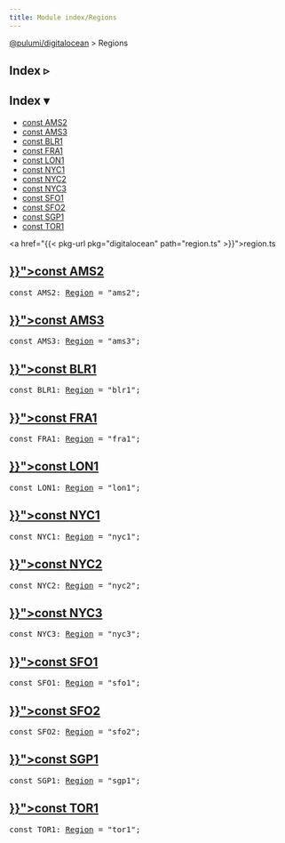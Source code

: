 ```yaml
---
title: Module index/Regions
---
```


<!-- WARNING: this page was generated by a tool. Do not edit it by hand. -->
<!-- To change it, please see https://github.com/pulumi/docs/tree/master/tools/tscdocgen. -->

<a href="../">@pulumi/digitalocean</a> &gt; Regions

<div class="toggleVisible">
<div class="collapsed">
<h2 class="pdoc-module-header toggleButton" title="Click to show Index">Index ▹</h2>
</div>
<div class="expanded">
<h2 class="pdoc-module-header toggleButton" title="Click to hide Index">Index ▾</h2>
<div class="pdoc-module-contents">
<ul>
<li><a href="#AMS2">const AMS2</a></li>
<li><a href="#AMS3">const AMS3</a></li>
<li><a href="#BLR1">const BLR1</a></li>
<li><a href="#FRA1">const FRA1</a></li>
<li><a href="#LON1">const LON1</a></li>
<li><a href="#NYC1">const NYC1</a></li>
<li><a href="#NYC2">const NYC2</a></li>
<li><a href="#NYC3">const NYC3</a></li>
<li><a href="#SFO1">const SFO1</a></li>
<li><a href="#SFO2">const SFO2</a></li>
<li><a href="#SGP1">const SGP1</a></li>
<li><a href="#TOR1">const TOR1</a></li>
</ul>

<a href="{{< pkg-url pkg="digitalocean" path="region.ts" >}}">region.ts</a> 
</div>
</div>
</div>


<h2 class="pdoc-module-header" id="AMS2">
<a class="pdoc-member-name" href="{{< pkg-url pkg="digitalocean" path="region.ts#L21" >}}">const <b>AMS2</b></a>
</h2>
<div class="pdoc-module-contents">
<pre class="highlight"><span class='kd'>const</span> AMS2: <a href='#Region'>Region</a> = <span class='s2'>&#34;ams2&#34;</span>;</pre>
</div>
<h2 class="pdoc-module-header" id="AMS3">
<a class="pdoc-member-name" href="{{< pkg-url pkg="digitalocean" path="region.ts#L22" >}}">const <b>AMS3</b></a>
</h2>
<div class="pdoc-module-contents">
<pre class="highlight"><span class='kd'>const</span> AMS3: <a href='#Region'>Region</a> = <span class='s2'>&#34;ams3&#34;</span>;</pre>
</div>
<h2 class="pdoc-module-header" id="BLR1">
<a class="pdoc-member-name" href="{{< pkg-url pkg="digitalocean" path="region.ts#L27" >}}">const <b>BLR1</b></a>
</h2>
<div class="pdoc-module-contents">
<pre class="highlight"><span class='kd'>const</span> BLR1: <a href='#Region'>Region</a> = <span class='s2'>&#34;blr1&#34;</span>;</pre>
</div>
<h2 class="pdoc-module-header" id="FRA1">
<a class="pdoc-member-name" href="{{< pkg-url pkg="digitalocean" path="region.ts#L23" >}}">const <b>FRA1</b></a>
</h2>
<div class="pdoc-module-contents">
<pre class="highlight"><span class='kd'>const</span> FRA1: <a href='#Region'>Region</a> = <span class='s2'>&#34;fra1&#34;</span>;</pre>
</div>
<h2 class="pdoc-module-header" id="LON1">
<a class="pdoc-member-name" href="{{< pkg-url pkg="digitalocean" path="region.ts#L20" >}}">const <b>LON1</b></a>
</h2>
<div class="pdoc-module-contents">
<pre class="highlight"><span class='kd'>const</span> LON1: <a href='#Region'>Region</a> = <span class='s2'>&#34;lon1&#34;</span>;</pre>
</div>
<h2 class="pdoc-module-header" id="NYC1">
<a class="pdoc-member-name" href="{{< pkg-url pkg="digitalocean" path="region.ts#L16" >}}">const <b>NYC1</b></a>
</h2>
<div class="pdoc-module-contents">
<pre class="highlight"><span class='kd'>const</span> NYC1: <a href='#Region'>Region</a> = <span class='s2'>&#34;nyc1&#34;</span>;</pre>
</div>
<h2 class="pdoc-module-header" id="NYC2">
<a class="pdoc-member-name" href="{{< pkg-url pkg="digitalocean" path="region.ts#L17" >}}">const <b>NYC2</b></a>
</h2>
<div class="pdoc-module-contents">
<pre class="highlight"><span class='kd'>const</span> NYC2: <a href='#Region'>Region</a> = <span class='s2'>&#34;nyc2&#34;</span>;</pre>
</div>
<h2 class="pdoc-module-header" id="NYC3">
<a class="pdoc-member-name" href="{{< pkg-url pkg="digitalocean" path="region.ts#L18" >}}">const <b>NYC3</b></a>
</h2>
<div class="pdoc-module-contents">
<pre class="highlight"><span class='kd'>const</span> NYC3: <a href='#Region'>Region</a> = <span class='s2'>&#34;nyc3&#34;</span>;</pre>
</div>
<h2 class="pdoc-module-header" id="SFO1">
<a class="pdoc-member-name" href="{{< pkg-url pkg="digitalocean" path="region.ts#L25" >}}">const <b>SFO1</b></a>
</h2>
<div class="pdoc-module-contents">
<pre class="highlight"><span class='kd'>const</span> SFO1: <a href='#Region'>Region</a> = <span class='s2'>&#34;sfo1&#34;</span>;</pre>
</div>
<h2 class="pdoc-module-header" id="SFO2">
<a class="pdoc-member-name" href="{{< pkg-url pkg="digitalocean" path="region.ts#L26" >}}">const <b>SFO2</b></a>
</h2>
<div class="pdoc-module-contents">
<pre class="highlight"><span class='kd'>const</span> SFO2: <a href='#Region'>Region</a> = <span class='s2'>&#34;sfo2&#34;</span>;</pre>
</div>
<h2 class="pdoc-module-header" id="SGP1">
<a class="pdoc-member-name" href="{{< pkg-url pkg="digitalocean" path="region.ts#L19" >}}">const <b>SGP1</b></a>
</h2>
<div class="pdoc-module-contents">
<pre class="highlight"><span class='kd'>const</span> SGP1: <a href='#Region'>Region</a> = <span class='s2'>&#34;sgp1&#34;</span>;</pre>
</div>
<h2 class="pdoc-module-header" id="TOR1">
<a class="pdoc-member-name" href="{{< pkg-url pkg="digitalocean" path="region.ts#L24" >}}">const <b>TOR1</b></a>
</h2>
<div class="pdoc-module-contents">
<pre class="highlight"><span class='kd'>const</span> TOR1: <a href='#Region'>Region</a> = <span class='s2'>&#34;tor1&#34;</span>;</pre>
</div>
